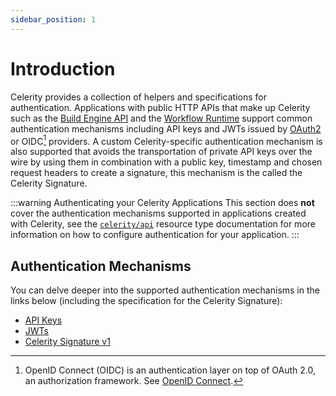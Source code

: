 ```yaml
---
sidebar_position: 1
---
```


# Introduction

Celerity provides a collection of helpers and specifications for authentication.
Applications with public HTTP APIs that make up Celerity such as the [Build Engine API](/build-engine/docs/intro) and the [Workflow Runtime](/workflow-runtime/docs/intro) support common authentication mechanisms including API keys and JWTs issued by [OAuth2](https://oauth.net/2/) or OIDC[^1] providers.
A custom Celerity-specific authentication mechanism is also supported that avoids the transportation of private API keys over the wire by using them in combination with a public key, timestamp and chosen request headers to create a signature, this mechanism is the called the Celerity Signature.

:::warning Authenticating your Celerity Applications
This section does **not** cover the authentication mechanisms supported in applications created with Celerity, see the [`celerity/api`](/docs/applications/resources/celerity-api) resource type documentation for more information on how to configure authentication for your application.
:::

## Authentication Mechanisms

You can delve deeper into the supported authentication mechanisms in the links below (including the specification for the Celerity Signature):

- [API Keys](/docs/auth/api-keys)
- [JWTs](/docs/auth/jwts)
- [Celerity Signature v1](/docs/auth/signature-v1)

[^1]: OpenID Connect (OIDC) is an authentication layer on top of OAuth 2.0, an authorization framework. See [OpenID Connect](https://openid.net/connect/).